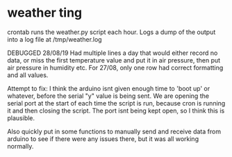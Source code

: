 # weather ting

crontab runs the weather.py script each hour. Logs a dump of the output into a log file at /tmp/weather.log

DEBUGGED 28/08/19
Had multiple lines a day that would either record no data, or miss the first temperature value and put it in air
pressure, then put air pressure in humidity etc. For 27/08, only one row had correct formatting and all values.

Attempt to fix: I think the arduino isnt given enough time to 'boot up' or whatever, before the serial "y" value
is being sent. We are opening the serial port at the start of each time the script is run, because cron is running
it and then closing the script. The port isnt being kept open, so I think this is plausible.

Also quickly put in some functions to manually send and receive data from arduino to see if there were any issues
there, but it was all working normally.
